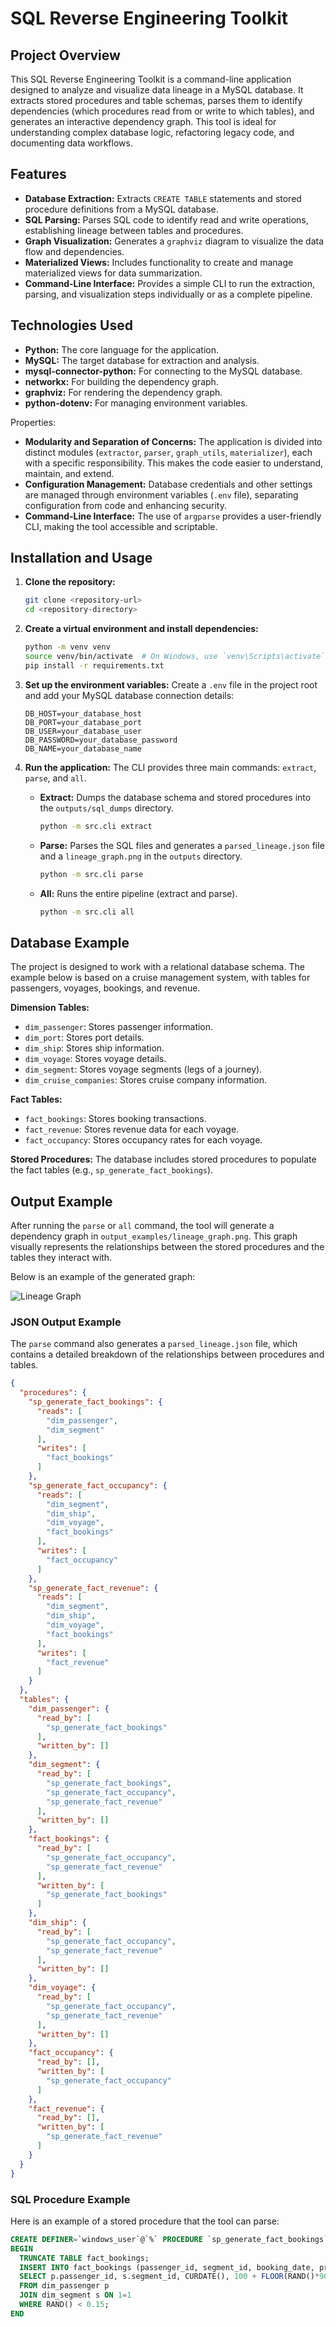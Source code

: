 # SQL Reverse Engineering Toolkit

## Project Overview

This SQL Reverse Engineering Toolkit is a command-line application designed to analyze and visualize data lineage in a MySQL database. It extracts stored procedures and table schemas, parses them to identify dependencies (which procedures read from or write to which tables), and generates an interactive dependency graph. This tool is ideal for understanding complex database logic, refactoring legacy code, and documenting data workflows.

## Features

- **Database Extraction:** Extracts `CREATE TABLE` statements and stored procedure definitions from a MySQL database.
- **SQL Parsing:** Parses SQL code to identify read and write operations, establishing lineage between tables and procedures.
- **Graph Visualization:** Generates a `graphviz` diagram to visualize the data flow and dependencies.
- **Materialized Views:** Includes functionality to create and manage materialized views for data summarization.
- **Command-Line Interface:** Provides a simple CLI to run the extraction, parsing, and visualization steps individually or as a complete pipeline.

## Technologies Used

- **Python:** The core language for the application.
- **MySQL:** The target database for extraction and analysis.
- **mysql-connector-python:** For connecting to the MySQL database.
- **networkx:** For building the dependency graph.
- **graphviz:** For rendering the dependency graph.
- **python-dotenv:** For managing environment variables.

Properties:

- **Modularity and Separation of Concerns:** The application is divided into distinct modules (`extractor`, `parser`, `graph_utils`, `materializer`), each with a specific responsibility. This makes the code easier to understand, maintain, and extend.
- **Configuration Management:** Database credentials and other settings are managed through environment variables (`.env` file), separating configuration from code and enhancing security.
- **Command-Line Interface:** The use of `argparse` provides a user-friendly CLI, making the tool accessible and scriptable.

## Installation and Usage

1. **Clone the repository:**
   ```bash
   git clone <repository-url>
   cd <repository-directory>
   ```

2. **Create a virtual environment and install dependencies:**
   ```bash
   python -m venv venv
   source venv/bin/activate  # On Windows, use `venv\Scripts\activate`
   pip install -r requirements.txt
   ```

3. **Set up the environment variables:**
   Create a `.env` file in the project root and add your MySQL database connection details:
   ```
   DB_HOST=your_database_host
   DB_PORT=your_database_port
   DB_USER=your_database_user
   DB_PASSWORD=your_database_password
   DB_NAME=your_database_name
   ```

4. **Run the application:**
   The CLI provides three main commands: `extract`, `parse`, and `all`.

   - **Extract:** Dumps the database schema and stored procedures into the `outputs/sql_dumps` directory.
     ```bash
     python -m src.cli extract
     ```

   - **Parse:** Parses the SQL files and generates a `parsed_lineage.json` file and a `lineage_graph.png` in the `outputs` directory.
     ```bash
     python -m src.cli parse
     ```

   - **All:** Runs the entire pipeline (extract and parse).
     ```bash
     python -m src.cli all
     ```

## Database Example

The project is designed to work with a relational database schema. The example below is based on a cruise management system, with tables for passengers, voyages, bookings, and revenue.

**Dimension Tables:**
- `dim_passenger`: Stores passenger information.
- `dim_port`: Stores port details.
- `dim_ship`: Stores ship information.
- `dim_voyage`: Stores voyage details.
- `dim_segment`: Stores voyage segments (legs of a journey).
- `dim_cruise_companies`: Stores cruise company information.

**Fact Tables:**
- `fact_bookings`: Stores booking transactions.
- `fact_revenue`: Stores revenue data for each voyage.
- `fact_occupancy`: Stores occupancy rates for each voyage.

**Stored Procedures:**
The database includes stored procedures to populate the fact tables (e.g., `sp_generate_fact_bookings`).

## Output Example

After running the `parse` or `all` command, the tool will generate a dependency graph in `output_examples/lineage_graph.png`. This graph visually represents the relationships between the stored procedures and the tables they interact with.

Below is an example of the generated graph:

![Lineage Graph](output_examples/lineage_graph.png)

### JSON Output Example

The `parse` command also generates a `parsed_lineage.json` file, which contains a detailed breakdown of the relationships between procedures and tables.

```json
{
  "procedures": {
    "sp_generate_fact_bookings": {
      "reads": [
        "dim_passenger",
        "dim_segment"
      ],
      "writes": [
        "fact_bookings"
      ]
    },
    "sp_generate_fact_occupancy": {
      "reads": [
        "dim_segment",
        "dim_ship",
        "dim_voyage",
        "fact_bookings"
      ],
      "writes": [
        "fact_occupancy"
      ]
    },
    "sp_generate_fact_revenue": {
      "reads": [
        "dim_segment",
        "dim_ship",
        "dim_voyage",
        "fact_bookings"
      ],
      "writes": [
        "fact_revenue"
      ]
    }
  },
  "tables": {
    "dim_passenger": {
      "read_by": [
        "sp_generate_fact_bookings"
      ],
      "written_by": []
    },
    "dim_segment": {
      "read_by": [
        "sp_generate_fact_bookings",
        "sp_generate_fact_occupancy",
        "sp_generate_fact_revenue"
      ],
      "written_by": []
    },
    "fact_bookings": {
      "read_by": [
        "sp_generate_fact_occupancy",
        "sp_generate_fact_revenue"
      ],
      "written_by": [
        "sp_generate_fact_bookings"
      ]
    },
    "dim_ship": {
      "read_by": [
        "sp_generate_fact_occupancy",
        "sp_generate_fact_revenue"
      ],
      "written_by": []
    },
    "dim_voyage": {
      "read_by": [
        "sp_generate_fact_occupancy",
        "sp_generate_fact_revenue"
      ],
      "written_by": []
    },
    "fact_occupancy": {
      "read_by": [],
      "written_by": [
        "sp_generate_fact_occupancy"
      ]
    },
    "fact_revenue": {
      "read_by": [],
      "written_by": [
        "sp_generate_fact_revenue"
      ]
    }
  }
}
```

### SQL Procedure Example

Here is an example of a stored procedure that the tool can parse:

```sql
CREATE DEFINER=`windows_user`@`%` PROCEDURE `sp_generate_fact_bookings`()
BEGIN
  TRUNCATE TABLE fact_bookings;
  INSERT INTO fact_bookings (passenger_id, segment_id, booking_date, price)
  SELECT p.passenger_id, s.segment_id, CURDATE(), 100 + FLOOR(RAND()*900)
  FROM dim_passenger p
  JOIN dim_segment s ON 1=1
  WHERE RAND() < 0.15;
END
```

